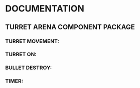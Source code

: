 # DOCUMENTATION

## TURRET ARENA COMPONENT PACKAGE

### TURRET MOVEMENT:


### TURRET ON:


### BULLET DESTROY:


### TIMER:
